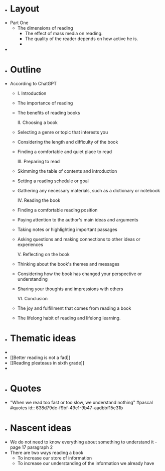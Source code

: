 - # Layout
- Part One
	- The dimensions of reading
		- The effect of mass media on reading.
		- The quality of the reader depends on how active he is.
		-
-
- # Outline
- According to ChatGPT
	- I. Introduction
	- The importance of reading
	- The benefits of reading books
	  
	  II. Choosing a book
	- Selecting a genre or topic that interests you
	- Considering the length and difficulty of the book
	- Finding a comfortable and quiet place to read
	  
	  III. Preparing to read
	- Skimming the table of contents and introduction
	- Setting a reading schedule or goal
	- Gathering any necessary materials, such as a dictionary or notebook
	  
	  IV. Reading the book
	- Finding a comfortable reading position
	- Paying attention to the author's main ideas and arguments
	- Taking notes or highlighting important passages
	- Asking questions and making connections to other ideas or experiences
	  
	  V. Reflecting on the book
	- Thinking about the book's themes and messages
	- Considering how the book has changed your perspective or understanding
	- Sharing your thoughts and impressions with others
	  
	  VI. Conclusion
	- The joy and fulfillment that comes from reading a book
	- The lifelong habit of reading and lifelong learning.
- # Thematic ideas
-
- [[Better reading is not  a fad]]
- [[Reading pleateaus in sixth grade]]
-
- # Quotes
- "When we read too fast or too slow, we understand nothing" #pascal #quotes
  id:: 638d79dc-f9bf-49e1-9b47-aadbbf15e31b
- # Nascent ideas
- We do not need to know everything about something to understand it - page 17 paragraph 2
- There are two ways reading a book
	- To increase our store of information
	- To increase our understanding of the information we already have